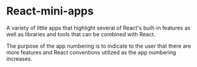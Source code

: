 # React-mini-apps

A variety of little apps that highlight several of React's built-in features as well as libraries and tools that can be combined with React.

The purpose of the app numbering is to indicate to the user that there are more features and React conventions utilized as the app numbering increases.
